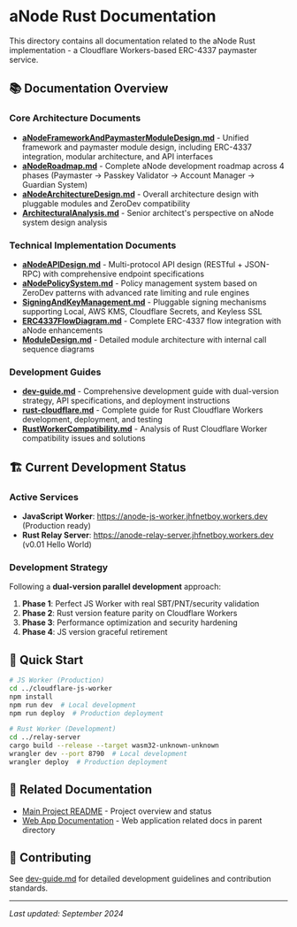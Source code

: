 # aNode Rust Documentation

This directory contains all documentation related to the aNode Rust implementation - a Cloudflare Workers-based ERC-4337 paymaster service.

## 📚 Documentation Overview

### Core Architecture Documents
- **[aNodeFrameworkAndPaymasterModuleDesign.md](aNodeFrameworkAndPaymasterModuleDesign.md)** - Unified framework and paymaster module design, including ERC-4337 integration, modular architecture, and API interfaces
- **[aNodeRoadmap.md](aNodeRoadmap.md)** - Complete aNode development roadmap across 4 phases (Paymaster → Passkey Validator → Account Manager → Guardian System)
- **[aNodeArchitectureDesign.md](aNodeArchitectureDesign.md)** - Overall architecture design with pluggable modules and ZeroDev compatibility
- **[ArchitecturalAnalysis.md](ArchitecturalAnalysis.md)** - Senior architect's perspective on aNode system design analysis

### Technical Implementation Documents
- **[aNodeAPIDesign.md](aNodeAPIDesign.md)** - Multi-protocol API design (RESTful + JSON-RPC) with comprehensive endpoint specifications
- **[aNodePolicySystem.md](aNodePolicySystem.md)** - Policy management system based on ZeroDev patterns with advanced rate limiting and rule engines
- **[SigningAndKeyManagement.md](SigningAndKeyManagement.md)** - Pluggable signing mechanisms supporting Local, AWS KMS, Cloudflare Secrets, and Keyless SSL
- **[ERC4337FlowDiagram.md](ERC4337FlowDiagram.md)** - Complete ERC-4337 flow integration with aNode enhancements
- **[ModuleDesign.md](ModuleDesign.md)** - Detailed module architecture with internal call sequence diagrams

### Development Guides
- **[dev-guide.md](dev-guide.md)** - Comprehensive development guide with dual-version strategy, API specifications, and deployment instructions
- **[rust-cloudflare.md](rust-cloudflare.md)** - Complete guide for Rust Cloudflare Workers development, deployment, and testing
- **[RustWorkerCompatibility.md](RustWorkerCompatibility.md)** - Analysis of Rust Cloudflare Worker compatibility issues and solutions

## 🏗️ Current Development Status

### Active Services
- **JavaScript Worker**: https://anode-js-worker.jhfnetboy.workers.dev (Production ready)
- **Rust Relay Server**: https://anode-relay-server.jhfnetboy.workers.dev (v0.01 Hello World)

### Development Strategy
Following a **dual-version parallel development** approach:
1. **Phase 1**: Perfect JS Worker with real SBT/PNT/security validation
2. **Phase 2**: Rust version feature parity on Cloudflare Workers
3. **Phase 3**: Performance optimization and security hardening
4. **Phase 4**: JS version graceful retirement

## 🚀 Quick Start

```bash
# JS Worker (Production)
cd ../cloudflare-js-worker
npm install
npm run dev  # Local development
npm run deploy  # Production deployment

# Rust Worker (Development)
cd ../relay-server
cargo build --release --target wasm32-unknown-unknown
wrangler dev --port 8790  # Local development
wrangler deploy  # Production deployment
```

## 📖 Related Documentation

- [Main Project README](../../README.md) - Project overview and status
- [Web App Documentation](../) - Web application related docs in parent directory

## 🤝 Contributing

See [dev-guide.md](dev-guide.md) for detailed development guidelines and contribution standards.

---

*Last updated: September 2024*
